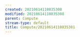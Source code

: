```yaml
---
created: 20210614110835308
modified: 20210614110835308
parent: Compute
stream-type: default
title: Compute/20210614110835301
---
```


